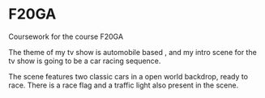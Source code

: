 # F20GA
Coursework for the course F20GA


The theme of my tv show is automobile based , and my intro scene for the tv show is going to be a car racing sequence.

The scene features two classic cars in a open world backdrop, ready to race. There is a race flag and a traffic light also present in the scene. 
